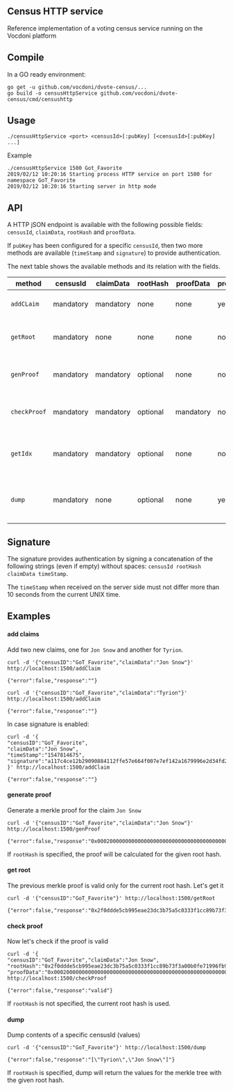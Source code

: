 ## Census HTTP service

Reference implementation of a voting census service running on the Vocdoni platform

## Compile

In a GO ready environment:

```
go get -u github.com/vocdoni/dvote-census/...
go build -o censusHttpService github.com/vocdoni/dvote-census/cmd/censushttp
```

## Usage

`./censusHttpService <port> <censusId>[:pubKey] [<censusId>[:pubKey] ...]`

Example

```
./censusHttpService 1500 Got_Favorite
2019/02/12 10:20:16 Starting process HTTP service on port 1500 for namespace GoT_Favorite
2019/02/12 10:20:16 Starting server in http mode
```

## API

A HTTP jSON endpoint is available with the following possible fields: `censusId`, `claimData`, `rootHash` and `proofData`.

If `pubKey` has been configured for a specific `censusId`, then two more methods are available (`timeStamp` and `signature`) to provide authentication.

The next table shows the available methods and its relation with the fields.

| method     | censusId  | claimData | rootHash | proofData | protected? | description |
|------------|-----------|-----------|----------|-----------|------------|------------|
| `addCLaim`   | mandatory | mandatory | none     | none      | yes | adds a new claim to the merkle tree       |
| `getRoot`    | mandatory | none      | none     | none      | no         | get the current merkletree root hash
| `genProof`   | mandatory | mandatory | optional | none      | no         | generate the merkle proof for a given claim
| `checkProof` | mandatory | mandatory | optional | mandatory | no         | check a claim and its merkle proof 
| `getIdx`     | mandatory | mandatory | optional | none      | no         | get the merkletree data index of a given claim
| `dump`       | mandatory | none      | optional | none      | yes        | list the contents of the census for a given hash


## Signature

The signature provides authentication by signing a concatenation of the following strings (even if empty) without spaces: `censusId rootHash claimData timeStamp`.

The `timeStamp` when received on the server side must not differ more than 10 seconds from the current UNIX time.

## Examples

#### add claims

Add two new claims, one for `Jon Snow` and another for `Tyrion`.
```
curl -d '{"censusID":"GoT_Favorite","claimData":"Jon Snow"}' http://localhost:1500/addClaim

{"error":false,"response":""}
```

```
curl -d '{"censusID":"GoT_Favorite","claimData":"Tyrion"}' http://localhost:1500/addClaim

{"error":false,"response":""}
```

In case signature is enabled:

```
curl -d '{
"censusID":"GoT_Favorite",
"claimData":"Jon Snow", 
"timeStamp":"1547814675",
"signature":"a117c4ce12b29090884112ffe57e664f007e7ef142a1679996e2d34fd2b852fe76966e47932f1e9d3a54610d0f361383afe2d9aab096e15d136c236abb0a0d0e" }' http://localhost:1500/addClaim

{"error":false,"response":""}
```


#### generate proof

Generate a merkle proof for the claim `Jon Snow`

```
curl -d '{"censusID":"GoT_Favorite","claimData":"Jon Snow"}' http://localhost:1500/genProof

{"error":false,"response":"0x000200000000000000000000000000000000000000000000000000000000000212f8134039730791388a9bd0460f9fbd0757327212a64b3a2b0f0841ce561ee3"}
```

If `rootHash` is specified, the proof will be calculated for the given root hash.

#### get root

The previous merkle proof is valid only for the current root hash. Let's get it

```
curl -d '{"censusID":"GoT_Favorite"}' http://localhost:1500/getRoot

{"error":false,"response":"0x2f0ddde5cb995eae23dc3b75a5c0333f1cc89b73f3a00b0fe71996fb90fef04b"}
```


#### check proof

Now let's check if the proof is valid

```
curl -d '{
"censusID":"GoT_Favorite","claimData":"Jon Snow",
"rootHash":"0x2f0ddde5cb995eae23dc3b75a5c0333f1cc89b73f3a00b0fe71996fb90fef04b",
"proofData":"0x000200000000000000000000000000000000000000000000000000000000000212f8134039730791388a9bd0460f9fbd0757327212a64b3a2b0f0841ce561ee3"}' http://localhost:1500/checkProof

{"error":false,"response":"valid"}
```

If `rootHash` is not specified, the current root hash is used.

#### dump

Dump contents of a specific censusId (values)

```
curl -d '{"censusID":"GoT_Favorite"}' http://localhost:1500/dump

{"error":false,"response":"[\"Tyrion\",\"Jon Snow\"]"}
```

If `rootHash` is specified, dump will return the values for the merkle tree with the given root hash.